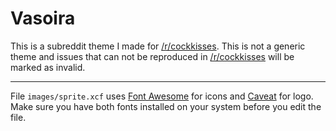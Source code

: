 Vasoira
=======

This is a subreddit theme I made for [/r/cockkisses][sub]. This is not a
generic theme and issues that can not be reproduced in [/r/cockkisses][sub] will
be marked as invalid.

***

File `images/sprite.xcf` uses [Font Awesome][font1] for icons and
[Caveat][font2] for logo. Make sure you have both fonts installed on your system
before you edit the file.


[sub]: https://www.reddit.com/r/cockkisses
[font1]: http://fontawesome.io
[font2]: https://www.google.com/fonts/specimen/Caveat

